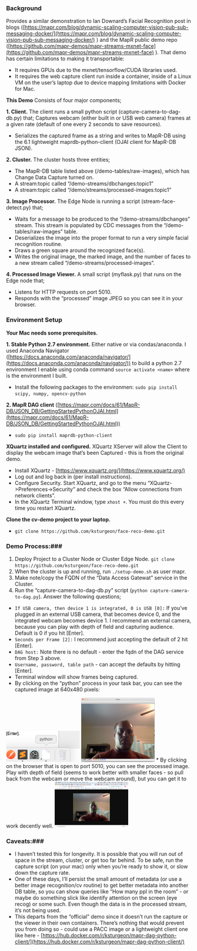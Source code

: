 ### Background ###
Provides a similar demonstration to Ian Downard’s Facial Recognition post in blogs ([https://mapr.com/blog/dynamic-scaling-computer-vision-pub-sub-messaging-docker/](https://mapr.com/blog/dynamic-scaling-computer-vision-pub-sub-messaging-docker/) ) and the MapR public demo repo ([https://github.com/mapr-demos/mapr-streams-mxnet-face](https://github.com/mapr-demos/mapr-streams-mxnet-face) ).  That demo has certain limitations to making it transportable:
* It requires GPUs due to the mxnet/tensorflow/CUDA libraries used.
* It requires the web capture client run inside a container, inside of a Linux VM on the user’s laptop due to device mapping limitations with Docker for Mac.

**This Demo**
Consists of four major components;

**1. Client.**  The client runs a small python script (capture-camera-to-dag-db.py) that;
Captures webcam (either built in or USB web camera) frames at a given rate (default of one every 2 seconds to save resources).
* Serializes the captured frame as a string and writes to MapR-DB using the 6.1 lightweight maprdb-python-client (OJAI client for MapR-DB JSON).

**2. Cluster.** The cluster hosts three entities;
* The MapR-DB table listed above (/demo-tables/raw-images), which has Change Data Capture turned on.
* A stream:topic called “/demo-streams/dbchanges:topic1”
* A stream:topic called “/demo/streams/processed-images:topic1”

**3. Image Processor.**  The Edge Node is running a script (stream-face-detect.py) that;
* Waits for a message to be produced to the “/demo-streams/dbchanges” stream.  This stream is populated by CDC messages from the “/demo-tables/raw-images” table.
* Deserializes the image into the proper format to run a very simple facial recognition routine.
* Draws a green square around the recognized face(s).
* Writes the original image, the marked image, and the number of faces to a new stream called “/demo-streams/processed-images”.

**4. Processed Image Viewer.**  A small script (myflask.py) that runs on the Edge node that;
* Listens for HTTP requests on port 5010.
* Responds with the “processed” image JPEG so you can see it in your browser.

### Environment Setup ###
**Your Mac needs some prerequisites.**

**1. Stable Python 2.7 environment.**  Either native or via condas/anaconda.  I used Anaconda Navigator ([https://docs.anaconda.com/anaconda/navigator/](https://docs.anaconda.com/anaconda/navigator/)) to build a python 2.7 environment I enable using conda command ```source activate <name>``` where <name> is the environment I built. 
* Install the following packages to the environmen: ```sudo pip install scipy, numpy, opencv-python```

**2. MapR DAG client** ([https://mapr.com/docs/61/MapR-DB/JSON_DB/GettingStartedPythonOJAI.html](https://mapr.com/docs/61/MapR-DB/JSON_DB/GettingStartedPythonOJAI.html)) 
* ```sudo pip install maprdb-python-client```

**XQuartz installed and configured.**  XQuartz XServer will allow the Client to display the webcam image that’s been Captured - this is from the original demo.
* Install XQuartz - [https://www.xquartz.org/](https://www.xquartz.org/)
* Log out and log back in (per install instructions).
* Configure Security.  Start XQuartz, and go to the menu “XQuartz->Preferences->Security” and check the box “Allow connections from network clients”.
* In the XQuartz Terminal window, type ```xhost +```.  You must do this every time you restart XQuartz.

**Clone the cv-demo project to your laptop.**
* ```git clone https://github.com/ksturgeon/face-reco-demo.git ```

### Demo Process:###
1. Deploy Project to a Cluster Node or Cluster Edge Node. ```git clone https://github.com/ksturgeon/face-reco-demo.git ```
2. When the cluster is up and running, run ```./setup-demo.sh``` as user mapr.
3. Make note/copy the FQDN of the “Data Access Gatewat” service in the Cluster.
4. Run the “capture-camera-to-dag-db.py” script (```python capture-camera-to-dag.py```).  Answer the following questions;
* ```If USB camera, then device 1 is integrated, 0 is USB [0]:```  If you’ve plugged in an external USB camera, that becomes device 0, and the integrated webcam becomes device 1.  I recommend an external camera, because you can play with depth of field and capturing audience.  Default is 0 if you hit [Enter].
* ```Seconds per Frame [2]:```  I recommend just accepting the default of 2 hit [Enter].
* ```DAG host:```  Note there is no default - enter the fqdn of the DAG service from Step 3 above.
* ```Username, password, table path``` - can accept the defaults by hitting [Enter].
* Terminal window will show frames being captured.
* By clicking on the “python” process in your task bar, you can see the captured image at 640x480 pixels:

<img src="https://github.com/ksturgeon/face-reco-demo/blob/master/taskbar.png" width="200" />
<img src="https://github.com/ksturgeon/face-reco-demo/blob/master/cap_face.png" width="200" />
* By clicking on the browser that is open to port 5010, you can see the processed image.  Play with depth of field (seems to work better with smaller faces - so pull back from the webcam or move the webcam around), but you can get it to work decently  well.

<img src="https://github.com/ksturgeon/face-reco-demo/blob/master/found_face.png" width="200" />

### Caveats:###
* I haven’t tested this for longevity.  It is possible that you will run out of space in the stream, cluster, or get too far behind.  To be safe, run the capture script (on your mac) only when you’re ready to show it, or slow down the capture rate.
* One of these days, I’ll persist the small amount of metadata (or use a better image recognition/cv routine) to get better metadata into another DB table, so you can show queries like “How many ppl in the room” - or maybe do something slick like identify attention on the screen (eye recog) or some such.  Even though the data is in the processed stream, it’s not being used.
* This departs from the “official” demo since it doesn’t run the capture or the viewer in their own containers.  There’s nothing that would prevent you from doing so - could use a PACC image or a lightweight client one like here - [https://hub.docker.com/r/ksturgeon/mapr-dag-python-client/](https://hub.docker.com/r/ksturgeon/mapr-dag-python-client/)



